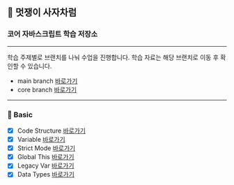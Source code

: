 ## 🦁 멋쟁이 사자차럼

### 코어 자바스크립트 학습 저장소

---

학습 주제별로 브랜치를 나눠 수업을 진행합니다. 
학습 자료는 해당 브랜치로 이동 후 확인할 수 있습니다.

- main branch [바로가기](https://github.com/photoby64/core_js)
- core branch [바로가기](https://github.com/photoby64/core_js/tree/01.core)

---

### 🌈 Basic

- [x] Code Structure [바로가기](https://github.com/photoby64/core_js/blob/01.core/client/chapter/core/01.codeStructure.js)
- [x] Variable [바로가기](https://github.com/photoby64/core_js/blob/01.core/client/chapter/core/02.variable.js)
- [x] Strict Mode [바로가기](https://github.com/photoby64/core_js/blob/01.core/client/chapter/core/03.strictMode.js)
- [x] Global This [바로가기](https://github.com/photoby64/core_js/blob/01.core/client/chapter/core/04.globalThis.js)
- [x] Legacy Var [바로가기](https://github.com/photoby64/core_js/blob/01.core/client/chapter/core/05.legacyvar.js)
- [x] Data Types [바로가기](https://github.com/photoby64/core_js/blob/01.core/client/chapter/core/06.dataTypes.js)